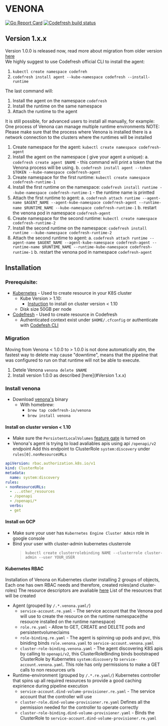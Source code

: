 # VENONA
[![Go Report Card](https://goreportcard.com/badge/github.com/codefresh-io/venona)](https://goreportcard.com/report/github.com/codefresh-io/venona)
[![Codefresh build status]( https://g.codefresh.io/api/badges/pipeline/codefresh-inc/codefresh-io%2Fvenona%2Fvenona?type=cf-1)]( https://g.codefresh.io/public/accounts/codefresh-inc/pipelines/codefresh-io/venona/venona)

## Version 1.x.x
Version 1.0.0 is released now, read more about migration from older version [here](#Migration)  
We highly suggest to use Codefresh official CLI to install the agent:
1. `kubectl create namespace codefreh`
2. `codefresh install agent --kube-namespace codefresh --install-runtime`

The last command will:  
1. Install the agent on the namespace `codefresh`
2. Install the runtime on the same namespace
3. Attach the runtime to the agent

It is still possible, for advanced users to install all manually, for example:
One process of Venona can manage multiple runtime environments
NOTE: Please make sure that the process where Venona is installed there is a network connection to the clusters where the runtimes will be installed
1. Create namespace for the agent: `kubectl create namespace codefresh-agent`
2. Install the agent on the namespace ( give your agent a unique):
  a. `codefresh create agent $NAME` - this command will print a token that the Venona process will be using.
  b. `codefresh install agent --token $TOKEN --kube-namespace codefresh-agent`
3. Create namespace for the first runtime: `kubectl create namespace codefresh-runtime-1`
4. Install the first runtime on the namespace: `codefresh install runtime --kube-namespace codefresh-runtime-1` - the runtime name is printted
5. Attach the first runtime to agent:
  a. `codefresh attach runtime --agent-name $AGENT_NAME --agent-kube-namespace codefresh-agent --runtime-name $RUNTIME_NAME --kube-namespace codefresh-runtime-1`
  b. restart the venona pod in namespace `codefresh-agent`
5. Create namespace for the second runtime: `kubectl create namespace codefresh-runtime-2`
6. Install the second runtime on the namespace: `codefresh install runtime --kube-namespace codefresh-runtime-2`
7. Attach the second runtime to agent:
  a. `codefresh attach runtime --agent-name $AGENT_NAME --agent-kube-namespace codefresh-agent --runtime-name $RUNTIME_NAME --runtime-kube-namespace codefresh-runtime-1`
  b. restart the venona pod in namespace `codefresh-agent`



  


## Installation

### Prerequisite:
* [Kubernetes](https://kubernetes.io/docs/tasks/tools/install-kubectl/) - Used to create resource in your K8S cluster
  * Kube Version > 1.10:
    * [Instuction](#Install-on-cluster-version-<-1.10) to install on cluster version < 1.10
  * Disk size 50GB per node
* [Codefresh](https://codefresh-io.github.io/cli/) - Used to create resource in Codefresh
  * Authenticated context exist under `$HOME/.cfconfig` or authenticate with [Codefesh CLI](https://codefresh-io.github.io/cli/getting-started/#authenticate)

### Migration
Moving from Venona < 1.0.0 to > 1.0.0 is not done automatically atm, the fastest way to delete may cause "downtime", means that the pipeline that was configured to run on that runtime will not be able to execute.
1. Detele Venona `venona delete $NAME`
2. Install version 1.0.0 as described [here](#Version 1.x.x)

### Install venona

* Download [venona's](https://github.com/codefresh-io/venona/releases) binary
  * With homebrew:
    * `brew tap codefresh-io/venona`
    * `brew install venona`


#### Install on cluster version < 1.10
* Make sure the `PersistentLocalVolumes` [feature gate](https://kubernetes.io/docs/reference/command-line-tools-reference/feature-gates/) is turned on
* Venona's agent is trying to load avaliables apis using api `/openapi/v2` endpoint
Add this endpoint to ClusterRole `system:discovery` under `rules[0].nonResourceURLs`
```yaml
apiVersion: rbac.authorization.k8s.io/v1
kind: ClusterRole
metadata:
  name: system:discovery
rules:
- nonResourceURLs:
  - ...other_resources
  - /openapi
  - /openapi/*
  verbs:
  - get
```

#### Install on GCP
  * Make sure your user has `Kubernetes Engine Cluster Admin` role in google console
  * Bind your user with cluster-admin kubernetes clusterrole
    > `kubectl create clusterrolebinding NAME --clusterrole cluster-admin --user YOUR_USER`

#### Kubernetes RBAC
Installation of Venona on Kubernetes cluster installing 2 groups of objects,
Each one has own RBAC needs and therefore, created roles(and cluster-roles)
The resource descriptors are avaliable [here](https://github.com/codefresh-io/venona/tree/master/venonactl/templates/kubernetes)
List of the resources that will be created
* Agent (grouped by `/.*.venona.yaml/`)
  * `service-account.re.yaml` - The service account that the Venona pod will use to create the resource on the runtime namespace(the resoucre installed on the runtime namespace)
  * `role.re.yaml` - Allow to GET, CREATE and DELETE pods and persistentvolumeclaims
  * `role-binding.re.yaml` - The agent is spinning up pods and pvc, this biniding binds `role.venona.yaml` to `service-account.venona.yaml`
  * `cluster-role-binding.venona.yaml` - The agent discovering K8S apis by calling to `openapi/v2`, this ClusterRoleBinding binds  bootstraped ClusterRole by Kubernetes `system:discovery` to `service-account.venona.yaml`. This role has only permissions to make a GET calls to non resources urls
* Runtime-environment (grouped by `/.*.re.yaml/`) Kubernetes controller that spins up all required resources to provide a good caching expirience during pipeline execution
  * `service-account.dind-volume-provisioner.re.yaml` - The service account that the controller will use
  * `cluster-role.dind-volume-provisioner.re.yaml` Defines all the permission needed for the controller to operate correctly
  * `cluster-role-binding.dind-volume-provisioner.yaml` - Binds the ClusterRole to `service-account.dind-volume-provisioner.re.yaml`
